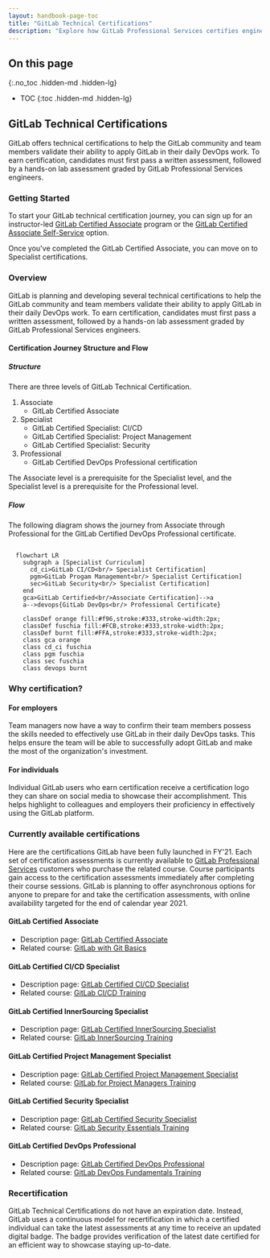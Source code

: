 ```yaml
---
layout: handbook-page-toc
title: "GitLab Technical Certifications"
description: "Explore how GitLab Professional Services certifies engineers to validate their readiness to deliver Consulting Services offerings."
---
```


## On this page
{:.no_toc .hidden-md .hidden-lg}

- TOC
{:toc .hidden-md .hidden-lg}

## GitLab Technical Certifications

GitLab offers technical certifications to help the GitLab community and team members validate their ability to apply GitLab in their daily DevOps work. To earn certification, candidates must first pass a written assessment, followed by a hands-on lab assessment graded by GitLab Professional Services engineers. 

### Getting Started

To start your GitLab technical certification journey, you can sign up for an instructor-led [GitLab Certified Associate](https://about.gitlab.com/services/education/gitlab-certified-associate/) program or the [GitLab Certified Associate Self-Service](https://about.gitlab.com/services/education/gitlab-certified-associate-self-service/) option.

Once you've completed the GitLab Certified Associate, you can move on to Specialist certifications. 

### Overview

GitLab is planning and developing several technical certifications to help the GitLab community and team members validate their ability to apply GitLab in their daily DevOps work. To earn certification, candidates must first pass a written assessment, followed by a hands-on lab assessment graded by GitLab Professional Services engineers. 

#### Certification Journey Structure and Flow

##### Structure

There are three levels of GitLab Technical Certification.

1. Associate
    * GitLab Certified Associate
2. Specialist
    * GitLab Certified Specialist: CI/CD
    * GitLab Certified Specialist: Project Management
    * GitLab Certified Specialist: Security
3. Professional
    * GitLab Certified DevOps Professional certification

The Associate level is a prerequisite for the Specialist level, and the Specialist level is a prerequisite for the Professional level.

##### Flow

The following diagram shows the journey from Associate through Professional for the GitLab Certified DevOps Professional certificate.

```mermaid

  flowchart LR
    subgraph a [Specialist Curriculum]
      cd_ci>GitLab CI/CD<br/> Specialist Certification]
      pgm>GitLab Progam Management<br/> Specialist Certification]
      sec>GitLab Security<br/> Specialist Certification]
    end
    gca>GitLab Certified<br/>Associate Certification]-->a
    a-->devops{GitLab DevOps<br/> Professional Certificate}

    classDef orange fill:#f96,stroke:#333,stroke-width:2px;
    classDef fuschia fill:#FCB,stroke:#333,stroke-width:2px;
    classDef burnt fill:#FFA,stroke:#333,stroke-width:2px;
    class gca orange
    class cd_ci fuschia
    class pgm fuschia
    class sec fuschia
    class devops burnt
```
### Why certification?

#### For employers
Team managers now have a way to confirm their team members possess the skills needed to effectively use GitLab in their daily DevOps tasks. This helps ensure the team will be able to successfully adopt GitLab and make the most of the organization's investment.

#### For individuals

Individual GitLab users who earn certification receive a certification logo they can share on social media to showcase their accomplishment. This helps highlight to colleagues and employers their proficiency in effectively using the GitLab platform.

### Currently available certifications

Here are the certifications GitLab have been fully launched in FY'21. Each set of certification assessments is currently available to [GitLab Professional Services](/handbook/customer-success/professional-services-engineering/) customers who purchase the related course. Course participants gain access to the certification assessments immediately after completing their course sessions. GitLab is planning to offer asynchronous options for anyone to prepare for and take the certification assessments, with online availability targeted for the end of calendar year 2021.

#### GitLab Certified Associate

- Description page: [GitLab Certified Associate](https://about.gitlab.com/services/education/gitlab-certified-associate/)
- Related course: [GitLab with Git Basics](https://about.gitlab.com/services/education/gitlab-basics/)

#### GitLab Certified CI/CD Specialist

- Description page: [GitLab Certified CI/CD Specialist](https://about.gitlab.com/services/education/gitlab-cicd-specialist/)
- Related course: [GitLab CI/CD Training](https://about.gitlab.com/services/education/gitlab-ci/)

#### GitLab Certified InnerSourcing Specialist

- Description page: [GitLab Certified InnerSourcing Specialist](https://about.gitlab.com/services/education/gitlab-innersourcing-specialist/)
- Related course: [GitLab InnerSourcing Training](https://about.gitlab.com/services/education/innersourcing-course/)

#### GitLab Certified Project Management Specialist

- Description page: [GitLab Certified Project Management Specialist](https://about.gitlab.com/services/education/gitlab-project-management-specialist/)
- Related course: [GitLab for Project Managers Training](https://about.gitlab.com/services/education/pm/)

#### GitLab Certified Security Specialist

- Description page: [GitLab Certified Security Specialist](https://about.gitlab.com/services/education/gitlab-security-specialist/)
- Related course: [GitLab Security Essentials Training](https://about.gitlab.com/services/education/security-essentials/)

#### GitLab Certified DevOps Professional

- Description page: [GitLab Certified DevOps Professional](https://about.gitlab.com/services/education/gitlab-certified-devops-pro/)
- Related course: [GitLab DevOps Fundamentals Training](https://about.gitlab.com/services/education/devops-fundamentals/)

### Recertification

GitLab Technical Certifications do not have an expiration date. Instead, GitLab uses a continuous model for recertification in which a certified individual can take the latest assessments at any time to receive an updated digital badge. The badge provides verification of the latest date certified for an efficient way to showcase staying up-to-date.

